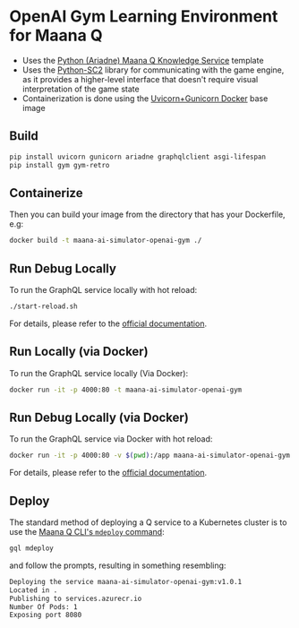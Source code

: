 # OpenAI Gym Learning Environment for Maana Q

- Uses the [Python (Ariadne) Maana Q Knowledge Service](https://github.com/maana-io/q-template-service-python-ariadne) template
- Uses the [Python-SC2](https://github.com/Dentosal/python-sc2) library for communicating with the game engine, as it provides a higher-level interface that doesn't require visual interpretation of the game state
- Containerization is done using the [Uvicorn+Gunicorn Docker](https://github.com/tiangolo/uvicorn-gunicorn-docker) base image

## Build

```bash
pip install uvicorn gunicorn ariadne graphqlclient asgi-lifespan
pip install gym gym-retro
```

## Containerize

Then you can build your image from the directory that has your Dockerfile, e.g:

```bash
docker build -t maana-ai-simulator-openai-gym ./
```

## Run Debug Locally

To run the GraphQL service locally with hot reload:

```bash
./start-reload.sh
```

For details, please refer to the [official documentation](https://github.com/tiangolo/uvicorn-gunicorn-fastapi-docker#development-live-reload).

## Run Locally (via Docker)

To run the GraphQL service locally (Via Docker):

```bash
docker run -it -p 4000:80 -t maana-ai-simulator-openai-gym
```

## Run Debug Locally (via Docker)

To run the GraphQL service via Docker with hot reload:

```bash
docker run -it -p 4000:80 -v $(pwd):/app maana-ai-simulator-openai-gym /start-reload-docker.sh
```

For details, please refer to the [official documentation](https://github.com/tiangolo/uvicorn-gunicorn-fastapi-docker#development-live-reload).

## Deploy

The standard method of deploying a Q service to a Kubernetes cluster is to use the [Maana Q CLI's `mdeploy` command](https://github.com/maana-io/q-cli#cli-mdeploy):

```bash
gql mdeploy
```

and follow the prompts, resulting in something resembling:

```bash
Deploying the service maana-ai-simulator-openai-gym:v1.0.1
Located in .
Publishing to services.azurecr.io
Number Of Pods: 1
Exposing port 8080
```

